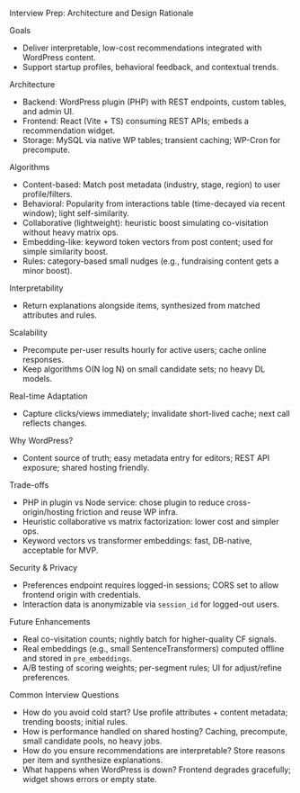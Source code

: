 Interview Prep: Architecture and Design Rationale

Goals

- Deliver interpretable, low-cost recommendations integrated with WordPress content.
- Support startup profiles, behavioral feedback, and contextual trends.

Architecture

- Backend: WordPress plugin (PHP) with REST endpoints, custom tables, and admin UI.
- Frontend: React (Vite + TS) consuming REST APIs; embeds a recommendation widget.
- Storage: MySQL via native WP tables; transient caching; WP-Cron for precompute.

Algorithms

- Content-based: Match post metadata (industry, stage, region) to user profile/filters.
- Behavioral: Popularity from interactions table (time-decayed via recent window); light self-similarity.
- Collaborative (lightweight): heuristic boost simulating co-visitation without heavy matrix ops.
- Embedding-like: keyword token vectors from post content; used for simple similarity boost.
- Rules: category-based small nudges (e.g., fundraising content gets a minor boost).

Interpretability

- Return explanations alongside items, synthesized from matched attributes and rules.

Scalability

- Precompute per-user results hourly for active users; cache online responses.
- Keep algorithms O(N log N) on small candidate sets; no heavy DL models.

Real-time Adaptation

- Capture clicks/views immediately; invalidate short-lived cache; next call reflects changes.

Why WordPress?

- Content source of truth; easy metadata entry for editors; REST API exposure; shared hosting friendly.

Trade-offs

- PHP in plugin vs Node service: chose plugin to reduce cross-origin/hosting friction and reuse WP infra.
- Heuristic collaborative vs matrix factorization: lower cost and simpler ops.
- Keyword vectors vs transformer embeddings: fast, DB-native, acceptable for MVP.

Security & Privacy

- Preferences endpoint requires logged-in sessions; CORS set to allow frontend origin with credentials.
- Interaction data is anonymizable via `session_id` for logged-out users.

Future Enhancements

- Real co-visitation counts; nightly batch for higher-quality CF signals.
- Real embeddings (e.g., small SentenceTransformers) computed offline and stored in `pre_embeddings`.
- A/B testing of scoring weights; per-segment rules; UI for adjust/refine preferences.

Common Interview Questions

- How do you avoid cold start? Use profile attributes + content metadata; trending boosts; initial rules.
- How is performance handled on shared hosting? Caching, precompute, small candidate pools, no heavy jobs.
- How do you ensure recommendations are interpretable? Store reasons per item and synthesize explanations.
- What happens when WordPress is down? Frontend degrades gracefully; widget shows errors or empty state.

